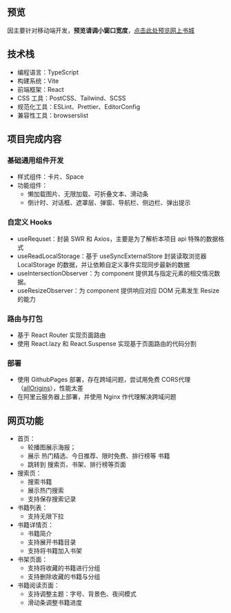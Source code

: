 ## 预览

因主要针对移动端开发，**预览请调小窗口宽度**，[点击此处预览网上书城](http://121.40.63.216/)

## 技术栈

- 编程语言：TypeScript
- 构建系统：Vite
- 前端框架：React
- CSS 工具：PostCSS、Tailwind、SCSS
- 规范化工具：ESLint、Prettier、EditorConfig
- 兼容性工具：browserslist

## 项目完成内容

### 基础通用组件开发
- 样式组件：卡片、Space
- 功能组件：
	- 懒加载图片、无限加载、可折叠文本、滑动条
	- 倒计时、对话框、遮罩层、弹窗、导航栏、侧边栏、弹出提示

### 自定义 Hooks
- useRequset：封装 SWR 和 Axios，主要是为了解析本项目 api 特殊的数据格式
- useReadLocalStorage：基于 useSyncExternalStore 封装读取浏览器 LocalStorage 的数据，并让依赖自定义事件实现同步最新的数据
- useIntersectionObserver：为 component 提供其与指定元素的相交情况数据。
- useResizeObserver：为 component 提供响应对应 DOM 元素发生 Resize 的能力

### 路由与打包
- 基于 React Router 实现页面路由
- 使用 React.lazy 和 React.Suspense 实现基于页面路由的代码分割

### 部署
- 使用 GithubPages 部署，存在跨域问题，尝试用免费 CORS代理（[allOrigins](https://allorigins.win/)），性能太差
- 在阿里云服务器上部署，并使用 Nginx 作代理解决跨域问题

## 网页功能

- 首页：
	- 轮播图展示海报；
	- 展示 热门精选、今日推荐、限时免费、排行榜等 书籍
	- 跳转到 搜索页、书架、排行榜等页面
- 搜索页：
	- 搜索书籍
	- 展示热门搜索
	- 支持保存搜索记录
- 书籍列表：
	- 支持无限下拉
- 书籍详情页：
  - 书籍简介
  - 支持展开书籍目录
  - 支持将书籍加入书架
- 书架页面：
	- 支持将收藏的书籍进行分组
	- 支持删除收藏的书籍与分组
- 书籍阅读页面：
	- 支持调整主题：字号、背景色、夜间模式
	- 滑动条调整书籍进度

